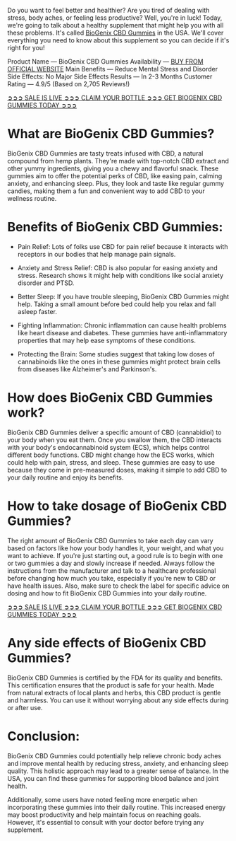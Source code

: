 Do you want to feel better and healthier? Are you tired of dealing with stress, body aches, or feeling less productive? Well, you're in luck! Today, we're going to talk about a healthy supplement that might help you with all these problems. It's called [BioGenix CBD Gummies](https://farmscbdoil.com/biogenix-cbd-gummies/) in the USA. We'll cover everything you need to know about this supplement so you can decide if it's right for you!

Product Name — BioGenix CBD Gummies
Availability — [BUY FROM OFFICIAL WEBSITE](https://www.facebook.com/biogenixcbdgummies/)
Main Benefits — Reduce Mental Stress and Disorder
Side Effects: No Major Side Effects
Results — In 2-3 Months
Customer Rating — 4.9/5 (Based on 2,705 Reviews!) ‍

[➲➲➲ SALE IS LIVE ➲➲➲ CLAIM YOUR BOTTLE ➲➲➲ GET BIOGENIX CBD GUMMIES TODAY ➲➲➲](https://farmscbdoil.com/biogenix-cbd-gummies/)

# What are BioGenix CBD Gummies?

BioGenix CBD Gummies are tasty treats infused with CBD, a natural compound from hemp plants. They're made with top-notch CBD extract and other yummy ingredients, giving you a chewy and flavorful snack. These gummies aim to offer the potential perks of CBD, like easing pain, calming anxiety, and enhancing sleep. Plus, they look and taste like regular gummy candies, making them a fun and convenient way to add CBD to your wellness routine.

# Benefits of BioGenix CBD Gummies:

- Pain Relief: Lots of folks use CBD for pain relief because it interacts with receptors in our bodies that help manage pain signals.

- Anxiety and Stress Relief: CBD is also popular for easing anxiety and stress. Research shows it might help with conditions like social anxiety disorder and PTSD.

- Better Sleep: If you have trouble sleeping, BioGenix CBD Gummies might help. Taking a small amount before bed could help you relax and fall asleep faster.

- Fighting Inflammation: Chronic inflammation can cause health problems like heart disease and diabetes. These gummies have anti-inflammatory properties that may help ease symptoms of these conditions.

- Protecting the Brain: Some studies suggest that taking low doses of cannabinoids like the ones in these gummies might protect brain cells from diseases like Alzheimer's and Parkinson's.

# How does BioGenix CBD Gummies work?

BioGenix CBD Gummies deliver a specific amount of CBD (cannabidiol) to your body when you eat them. Once you swallow them, the CBD interacts with your body's endocannabinoid system (ECS), which helps control different body functions. CBD might change how the ECS works, which could help with pain, stress, and sleep. These gummies are easy to use because they come in pre-measured doses, making it simple to add CBD to your daily routine and enjoy its benefits.

# How to take dosage of BioGenix CBD Gummies?

The right amount of BioGenix CBD Gummies to take each day can vary based on factors like how your body handles it, your weight, and what you want to achieve. If you're just starting out, a good rule is to begin with one or two gummies a day and slowly increase if needed. Always follow the instructions from the manufacturer and talk to a healthcare professional before changing how much you take, especially if you're new to CBD or have health issues. Also, make sure to check the label for specific advice on dosing and how to fit BioGenix CBD Gummies into your daily routine.

[➲➲➲ SALE IS LIVE ➲➲➲ CLAIM YOUR BOTTLE ➲➲➲ GET BIOGENIX CBD GUMMIES TODAY ➲➲➲](https://farmscbdoil.com/biogenix-cbd-gummies/)

# Any side effects of BioGenix CBD Gummies?

BioGenix CBD Gummies is certified by the FDA for its quality and benefits. This certification ensures that the product is safe for your health. Made from natural extracts of local plants and herbs, this CBD product is gentle and harmless. You can use it without worrying about any side effects during or after use.

# Conclusion:

BioGenix CBD Gummies could potentially help relieve chronic body aches and improve mental health by reducing stress, anxiety, and enhancing sleep quality. This holistic approach may lead to a greater sense of balance. In the USA, you can find these gummies for supporting blood balance and joint health.

Additionally, some users have noted feeling more energetic when incorporating these gummies into their daily routine. This increased energy may boost productivity and help maintain focus on reaching goals. However, it's essential to consult with your doctor before trying any supplement.
